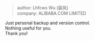 
> author: Lhfcws Wu (宸风)  
> company: ALIBABA.COM LIMITED

Just personal backup and version control.  
Nothing useful for you.  
Thank you!  
